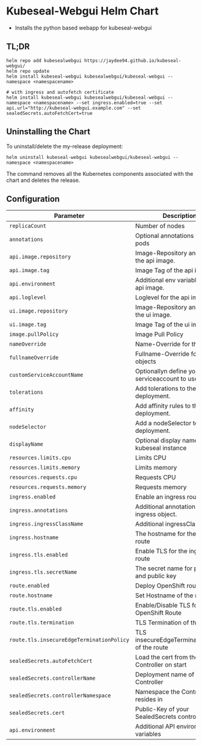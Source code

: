 # Kubeseal-Webgui Helm Chart

* Installs the python based webapp for kubeseal-webgui

## TL;DR
```console
helm repo add kubesealwebgui https://jaydee94.github.io/kubeseal-webgui/
helm repo update
helm install kubeseal-webgui kubesealwebgui/kubeseal-webgui --namespace <namespacename>

# with ingress and autofetch certificate
helm install kubeseal-webgui kubesealwebgui/kubeseal-webgui --namespace <namespacename> --set ingress.enabled=true --set api.url="http://kubeseal-webgui.example.com" --set sealedSecrets.autoFetchCert=true
```

## Uninstalling the Chart

To uninstall/delete the my-release deployment:

```console
helm uninstall kubeseal-webgui kubesealwebgui/kubeseal-webgui --namespace <namespacename>
```

The command removes all the Kubernetes components associated with the chart and deletes the release.

## Configuration

| Parameter                                 | Description                                       | Default                       |
| ----------------------------------------- | ------------------------------------------------- | ----------------------------- |
| `replicaCount`                            | Number of nodes                                   | `1`                           |
| `annotations`                             | Optional annotations for the pods                 | `{}`                          |
| `api.image.repository`                    | Image-Repository and name of the api image.       | `kubesealwebgui/api`          |
| `api.image.tag`                           | Image Tag of the api image.                       | `4.4.1`                       |
| `api.environment`                         | Additional env variables for the api image.       | `{}`                          |
| `api.loglevel`                            | Loglevel for the api image.                       | `INFO`                        |
| `ui.image.repository`                     | Image-Repository and name of the ui image.        | `kubesealwebgui/ui`           |
| `ui.image.tag`                            | Image Tag of the ui image.                        | `4.4.1`                       |
| `image.pullPolicy`                        | Image Pull Policy                                 | `Always`                      |
| `nameOverride`                            | Name-Override for the objects                     | `""`                          |
| `fullnameOverride`                        | Fullname-Override for the objects                 | `""`                          |
| `customServiceAccountName`                | Optionallyn define your own serviceaccount to use | `true`                        |
| `tolerations`                             | Add tolerations to the deployment.                | `[]`                          |
| `affinity`                                | Add affinity rules to the deployment.             | `{}`                          |
| `nodeSelector`                            | Add a nodeSelector to the deployment.             | `{}`                          |
| `displayName`                             | Optional display name for the kubeseal instance   | `""`                          |
| `resources.limits.cpu`                    | Limits CPU                                        | `100m`                        |
| `resources.limits.memory`                 | Limits memory                                     | `256Mi`                       |
| `resources.requests.cpu`                  | Requests CPU                                      | `20m`                         |
| `resources.requests.memory`               | Requests memory                                   | `20m`                         |
| `ingress.enabled`                         | Enable an ingress route                           | `false`                       |
| `ingress.annotations`                     | Additional annotations for the ingress object.    | `{}`                          |
| `ingress.ingressClassName`                | Additional ingressClassName.                      | `""`                          |
| `ingress.hostname`                        | The hostname for the ingress route                | `kubeseal-webgui.example.com` |
| `ingress.tls.enabled`                     | Enable TLS for the ingress route                  | `false`                       |
| `ingress.tls.secretName`                  | The secret name for private and public key        | `""`                          |
| `route.enabled`                           | Deploy OpenShift route                            | `false`                       |
| `route.hostname`                          | Set Hostname of the route                         | `""`                          |
| `route.tls.enabled`                       | Enable/Disable TLS for OpenShift Route            | `true`                        |
| `route.tls.termination`                   | TLS Termination of the route                      | `""`                          |
| `route.tls.insecureEdgeTerminationPolicy` | TLS insecureEdgeTerminationPolicy of the route    | `""`                          |
| `sealedSecrets.autoFetchCert`             | Load the cert from the Controller on start        | `false`                       |
| `sealedSecrets.controllerName`            | Deployment name of the Controller                 | `sealed-secrets-controller`   |
| `sealedSecrets.controllerNamespace`       | Namespace the Controller resides in               | `kube-system`                 |
| `sealedSecrets.cert`                      | Public-Key of your SealedSecrets controller       | `""`                          |
| `api.environment`                         | Additional API environment variables              | `{}`                          |
